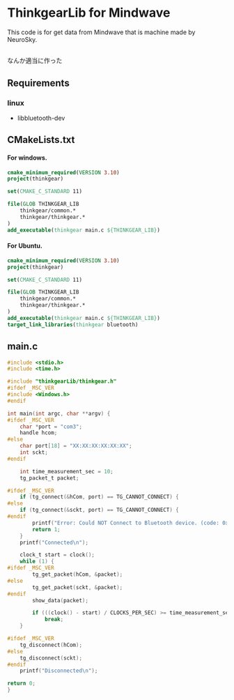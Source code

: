 
# ThinkgearLib for Mindwave

This code is for get data from Mindwave that is machine made by NeuroSky.

## 
なんか適当に作った


## Requirements
### linux
* libbluetooth-dev

## CMakeLists.txt
#### For windows.
``` CMake
cmake_minimum_required(VERSION 3.10)
project(thinkgear)

set(CMAKE_C_STANDARD 11)

file(GLOB THINKGEAR_LIB
    thinkgear/common.*
    thinkgear/thinkgear.*
)
add_executable(thinkgear main.c ${THINKGEAR_LIB})
```
#### For Ubuntu.
``` CMake
cmake_minimum_required(VERSION 3.10)
project(thinkgear)

set(CMAKE_C_STANDARD 11)

file(GLOB THINKGEAR_LIB
    thinkgear/common.*
    thinkgear/thinkgear.*
)
add_executable(thinkgear main.c ${THINKGEAR_LIB})
target_link_libraries(thinkgear bluetooth)
```

## main.c
```c
#include <stdio.h>
#include <time.h>

#include "thinkgearLib/thinkgear.h"
#ifdef _MSC_VER
#include <Windows.h>
#endif

int main(int argc, char **argv) {
#ifdef _MSC_VER
    char *port = "com3";
    handle hcom;
#else
    char port[18] = "XX:XX:XX:XX:XX:XX";
    int sckt;
#endif

    int time_measurement_sec = 10;
    tg_packet_t packet;

#ifdef _MSC_VER
    if (tg_connect(&hCom, port) == TG_CANNOT_CONNECT) {
#else
    if (tg_connect(&sckt, port) == TG_CANNOT_CONNECT) {
#endif
        printf("Error: Could NOT Connect to Bluetooth device. (code: 0x%x)", TG_CANNOT_CONNECT);
        return 1;
    }
    printf("Connected\n");

    clock_t start = clock();
    while (1) {
#ifdef _MSC_VER
        tg_get_packet(hCom, &packet);
#else
        tg_get_packet(sckt, &packet);
#endif
        show_data(packet);

        if (((clock() - start) / CLOCKS_PER_SEC) >= time_measurement_sec)
            break;
    }

#ifdef _MSC_VER
    tg_disconnect(hCom);
#else
    tg_disconnect(sckt);
#endif
    printf("Disconnected\n");

return 0;
}

```
